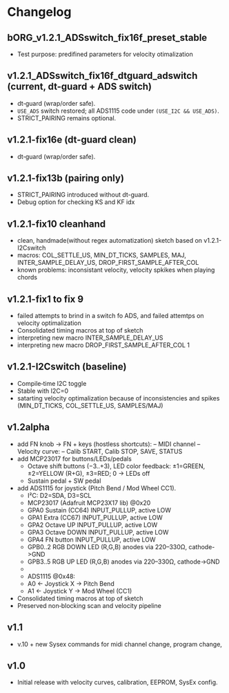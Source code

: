 # Changelog

## bORG_v1.2.1_ADSswitch_fix16f_preset_stable
- Test purpose: predifined parameters for velocity otimalization

## v1.2.1_ADSswitch_fix16f_dtguard_adswitch (current, dt-guard + ADS switch)
- dt‑guard (wrap/order safe).
- `USE_ADS` switch restored; all ADS1115 code under `(USE_I2C && USE_ADS)`.
- STRICT_PAIRING remains optional.

## v1.2.1-fix16e (dt-guard clean)
- dt‑guard (wrap/order safe).

## v1.2.1-fix13b (pairing only)
- STRICT_PAIRING introduced without dt-guard.
- Debug option for checking KS and KF idx

## v1.2.1-fix10 cleanhand
- clean, handmade(without regex automatization) sketch based on v1.2.1-I2Cswitch
- macros: COL_SETTLE_US, MIN_DT_TICKS, SAMPLES, MAJ, INTER_SAMPLE_DELAY_US, DROP_FIRST_SAMPLE_AFTER_COL
- known problems: inconsistant velocity, velocity spkikes when playing chords

## v1.2.1-fix1 to fix 9
- failed attempts to brind in a switch fo ADS, and failed attemtps on velocity optimalization
- Consolidated timing macros at top of sketch
- interpreting new macro INTER_SAMPLE_DELAY_US
- interpreting new macro DROP_FIRST_SAMPLE_AFTER_COL 1

## v1.2.1-I2Cswitch (baseline)
- Compile‑time I2C toggle
- Stable with I2C=0
- satarting velocity optimalization because of inconsistencies and spikes (MIN_DT_TICKS, COL_SETTLE_US, SAMPLES/MAJ)

## v1.2alpha
- add FN knob -> FN + keys (hostless shortcuts):
 	– MIDI channel
        – Velocity curve:
        – Calib START, Calib STOP, SAVE, STATUS
- add MCP23017 for buttons/LEDs/pedals
   - Octave shift buttons (−3..+3), LED color feedback: ±1=GREEN, ±2=YELLOW (R+G), ±3=RED; 0 → LEDs off
   - Sustain pedal + SW pedal
- add ADS1115 for joystick (Pitch Bend / Mod Wheel CC1).
  * I²C: D2=SDA, D3=SCL
  * MCP23017 (Adafruit MCP23X17 lib) @0x20
  *   GPA0  Sustain (CC64)  INPUT_PULLUP, active LOW
  *   GPA1  Extra   (CC67)  INPUT_PULLUP, active LOW
  *   GPA2  Octave UP       INPUT_PULLUP, active LOW
  *   GPA3  Octave DOWN     INPUT_PULLUP, active LOW
  *   GPA4  FN button       INPUT_PULLUP, active LOW
  *   GPB0..2  RGB DOWN LED (R,G,B) anodes via 220–330Ω, cathode->GND
  *   GPB3..5  RGB UP   LED (R,G,B) anodes via 220–330Ω, cathode->GND
  *
  * ADS1115 @0x48:
  *   A0 <- Joystick X → Pitch Bend
  *   A1 <- Joystick Y → Mod Wheel (CC1)
- Consolidated timing macros at top of sketch
- Preserved non‑blocking scan and velocity pipeline

## v1.1
- v.10 + new Sysex commands for midi channel change, program change, 

## v1.0 
- Initial release with velocity curves, calibration, EEPROM, SysEx config.
